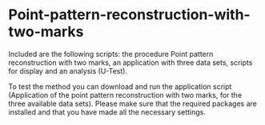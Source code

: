 # Point-pattern-reconstruction-with-two-marks

Included are the following scripts: the procedure Point pattern reconstruction with two marks, an application with three data sets, scripts for display and an analysis (U-Test).

To test the method you can download and run the application script (Application of the point pattern reconstruction with two marks, for the three available data sets). Please make sure that the required packages are installed and that you have made all the necessary settings.   

